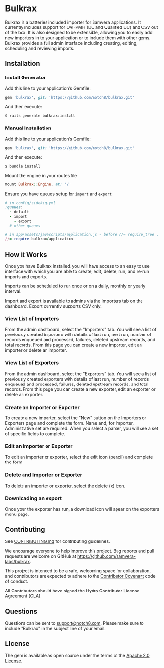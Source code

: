 # Bulkrax
Bulkrax is a batteries included importer for Samvera applications. It currently includes support for OAI-PMH (DC and Qualified DC) and CSV out of the box. It is also designed to be extensible, allowing you to easily add new importers in to your application or to include them with other gems. Bulkrax provides a full admin interface including creating, editing, scheduling and reviewing imports.


## Installation

### Install Generator

Add this line to your application's Gemfile:

```ruby
gem 'bulkrax', git: 'https://github.com/notch8/bulkrax.git'
```

And then execute:
```bash
$ rails generate bulkrax:install
```

### Manual Installation

Add this line to your application's Gemfile:

```ruby
gem 'bulkrax', git: 'https://github.com/notch8/bulkrax.git'
```

And then execute:
```bash
$ bundle install
```

Mount the engine in your routes file

```ruby 
mount Bulkrax::Engine, at: '/'
```

Ensure you have queues setup for `import` and `export`

```ruby 
# in config/sidekiq.yml
:queues:
  - default
  - import
	- export
  # other queues
```

```ruby 
# in app/assets/javascripts/application.js - before //= require_tree .
//= require bulkrax/application
```

## How it Works
Once you have Bulkrax installed, you will have access to an easy to use interface with which you are able to create, edit, delete, run, and re-run imports and exports. 

Imports can be scheduled to run once or on a daily, monthly or yearly interval. 

Import and export is available to admins via the Importers tab on the dashboard. Export currently supports CSV only.

### View List of Importers
From the admin dashboard, select the "Importers" tab. You will see a list of previously created importers with details of last run, next run, number of records enqueued and processed, failures, deleted upstream records, and total records. From this page you can create a new importer, edit an importer or delete an importer.

### View List of Exporters
From the admin dashboard, select the "Exporters" tab. You will see a list of previously created exporters with details of last run, number of records enqueued and processed, failures, deleted upstream records, and total records. From this page you can create a new exporter, edit an exporter or delete an exporter.

### Create an Importer or Exporter
To create a new importer, select the "New" button on the Importers or Exporters page and complete the form. Name and, for Importer, Administrative set are required. When you select a parser, you will see a set of specific fields to complete.

### Edit an Importer or Exporter
To edit an importer or exporter, select the edit icon (pencil) and complete the form.

### Delete and Importer or Exporter
To delete an importer or exporter, select the delete (x) icon.

### Downloading an export
Once your the exporter has run, a download icon will apear on the exporters menu page.

## Contributing
See
[CONTRIBUTING.md](https://github.com/samvera-labs/bulkrax/blob/master/CONTRIBUTING.md)
for contributing guidelines.

We encourage everyone to help improve this project.  Bug reports and pull requests are welcome on GitHub at https://github.com/samvera-labs/bulkrax.

This project is intended to be a safe, welcoming space for collaboration, and contributors are expected to adhere to the [Contributor Covenant](http://contributor-covenant.org) code of conduct.

All Contributors should have signed the Hydra Contributor License Agreement (CLA)

## Questions
Questions can be sent to support@notch8.com. Please make sure to include "Bulkrax" in the subject line of your email.


## License
The gem is available as open source under the terms of the [Apache 2.0 License](https://opensource.org/licenses/Apache-2.0).

